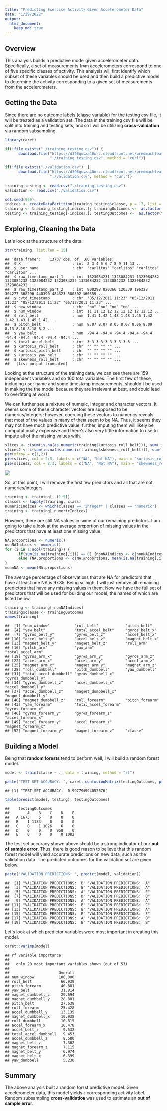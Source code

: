 ```yaml
---
title: "Predicting Exercise Activity Given Accelerometer Data"
date: "1/29/2022" 
output: 
  html_document:
    keep_md: true
---
```

## Overview
This analysis builds a predictive model given accelerometer data. Specifically, a set of measurements from accelerometers correspond to one of five specific classes of activity. This analysis will first identify which subset of these variables should be used and then build a predictive model to determine the activity corresponding to a given set of measurements from the accelerometers.

## Getting the Data
Since there are no outcome labels (classe variable) for the testing csv file, it will be treated as a validation set. The data in the training csv file will be split into training and testing sets, and so I will be utilizing **cross-validation** via random subsampling.


```r
library(caret)
```

```r
if(!file.exists("./training_testing.csv")) {
      download.file("https://d396qusza40orc.cloudfront.net/predmachlearn/pml-training.csv", 
                    "./training_testing.csv", method = "curl")}

if(!file.exists("./validation.csv")) { 
      download.file("https://d396qusza40orc.cloudfront.net/predmachlearn/pml-testing.csv", 
                    "./validation.csv", method = "curl")}
      
training_testing <- read.csv("./training_testing.csv")
validation <- read.csv("./validation.csv")

set.seed(999)
indices <- createDataPartition(training_testing$classe, p = .7, list = FALSE)
training <- training_testing[indices,]; trainingOutcomes <-  as.factor(training$classe)
testing <- training_testing[-indices,]; testingOutcomes <-  as.factor(testing$classe)
```

## Exploring, Cleaning the Data
Let's look at the structure of the data.

```r
str(training, list.len = 15)
```

```
## 'data.frame':	13737 obs. of  160 variables:
##  $ X                       : int  2 3 4 5 6 7 8 9 11 13 ...
##  $ user_name               : chr  "carlitos" "carlitos" "carlitos" "carlitos" ...
##  $ raw_timestamp_part_1    : int  1323084231 1323084231 1323084232 1323084232 1323084232 1323084232 1323084232 1323084232 1323084232 1323084232 ...
##  $ raw_timestamp_part_2    : int  808298 820366 120339 196328 304277 368296 440390 484323 500302 560359 ...
##  $ cvtd_timestamp          : chr  "05/12/2011 11:23" "05/12/2011 11:23" "05/12/2011 11:23" "05/12/2011 11:23" ...
##  $ new_window              : chr  "no" "no" "no" "no" ...
##  $ num_window              : int  11 11 12 12 12 12 12 12 12 12 ...
##  $ roll_belt               : num  1.41 1.42 1.48 1.48 1.45 1.42 1.42 1.43 1.45 1.42 ...
##  $ pitch_belt              : num  8.07 8.07 8.05 8.07 8.06 8.09 8.13 8.16 8.18 8.2 ...
##  $ yaw_belt                : num  -94.4 -94.4 -94.4 -94.4 -94.4 -94.4 -94.4 -94.4 -94.4 -94.4 ...
##  $ total_accel_belt        : int  3 3 3 3 3 3 3 3 3 3 ...
##  $ kurtosis_roll_belt      : chr  "" "" "" "" ...
##  $ kurtosis_picth_belt     : chr  "" "" "" "" ...
##  $ kurtosis_yaw_belt       : chr  "" "" "" "" ...
##  $ skewness_roll_belt      : chr  "" "" "" "" ...
##   [list output truncated]
```
Looking at the structure of the training data, we can see there are 159 independent variables and so 160 total variables. The first few of these, including user name and some timestamp measurements, shouldn't be used in making the the model because they are irrelevant at best, and could lead to overfitting at worst. 

We can further see a mixture of numeric, integer and character vectors. It seems some of these character vectors are supposed to be numerics/integers; however, coercing these vectors to numerics reveals that most of the values in many of them seem to be NA. Thus, it seems they may not have much predictive value; further, imputing them will likely be computationally expensive and there's also very little information to use to impute all of the missing values with.


```r
slices <- c(sum(is.na(as.numeric(training$kurtosis_roll_belt))), sum(!is.na(as.numeric(training$kurtosis_roll_belt))))
slices2 <- c(sum(is.na(as.numeric(training$skewness_roll_belt))), sum(!is.na(as.numeric(training$skewness_roll_belt))))
par(mfrow = c(1,2))
pie(slices, col = 2:3, labels = c("NA", "Not NA"), main = "kurtosis_roll_belt values")
pie(slices2, col = 2:3, labels = c("NA", "Not NA"), main = "skewness_roll_belt values")
```

![](ExcercisePrediction_files/figure-html/unnamed-chunk-4-1.png)<!-- -->

So, at this point, I will remove the first few predictors and all that are not numerics/integers. 


```r
training <- training[,-(1:5)]
classes <- lapply(training, class)
numericIndices <- which(classes == "integer" | classes == "numeric")
training <- training[,numericIndices]
```

However, there are still NA values in some of our remaining predictors. I am going to take a look at the average proportion of missing values in the predictors that have at least one missing value.

```r
NA.proportions <- numeric()
nonNAIndices <- numeric()
for (i in 1:ncol(training)) {
      if(sum(is.na(training[,i])) == 0) {nonNAIndices <- c(nonNAIndices, i)}
      else {NA.proportions <- c(NA.proportions, mean(is.na(training[,i])))}
}
meanNA <- mean(NA.proportions)
```
The average percentage of observations that are NA for predictors that have at least one NA is 97.85. Being so high, I will just remove all remaining predictors that have any missing values in them. Now we have the full set of predictors that will be used for building our model, the names of which are listed below.

```r
training <- training[,nonNAIndices]
training$classe <- trainingOutcomes
names(training)
```

```
##  [1] "num_window"           "roll_belt"            "pitch_belt"          
##  [4] "yaw_belt"             "total_accel_belt"     "gyros_belt_x"        
##  [7] "gyros_belt_y"         "gyros_belt_z"         "accel_belt_x"        
## [10] "accel_belt_y"         "accel_belt_z"         "magnet_belt_x"       
## [13] "magnet_belt_y"        "magnet_belt_z"        "roll_arm"            
## [16] "pitch_arm"            "yaw_arm"              "total_accel_arm"     
## [19] "gyros_arm_x"          "gyros_arm_y"          "gyros_arm_z"         
## [22] "accel_arm_x"          "accel_arm_y"          "accel_arm_z"         
## [25] "magnet_arm_x"         "magnet_arm_y"         "magnet_arm_z"        
## [28] "roll_dumbbell"        "pitch_dumbbell"       "yaw_dumbbell"        
## [31] "total_accel_dumbbell" "gyros_dumbbell_x"     "gyros_dumbbell_y"    
## [34] "gyros_dumbbell_z"     "accel_dumbbell_x"     "accel_dumbbell_y"    
## [37] "accel_dumbbell_z"     "magnet_dumbbell_x"    "magnet_dumbbell_y"   
## [40] "magnet_dumbbell_z"    "roll_forearm"         "pitch_forearm"       
## [43] "yaw_forearm"          "total_accel_forearm"  "gyros_forearm_x"     
## [46] "gyros_forearm_y"      "gyros_forearm_z"      "accel_forearm_x"     
## [49] "accel_forearm_y"      "accel_forearm_z"      "magnet_forearm_x"    
## [52] "magnet_forearm_y"     "magnet_forearm_z"     "classe"
```

## Building a Model
Being that **random forests** tend to perform well, I will build a random forest model.


```r
model <- train(classe ~ ., data = training, method = "rf")
```



```r
paste("TEST SET ACCURACY: ", caret::confusionMatrix(testingOutcomes, predict(model, testing))$overall[1])
```

```
## [1] "TEST SET ACCURACY:  0.997790994052676"
```

```r
table(predict(model, testing), testingOutcomes)
```

```
##    testingOutcomes
##        A    B    C    D    E
##   A 1673    5    0    0    0
##   B    1 1133    0    0    0
##   C    0    1 1026    6    0
##   D    0    0    0  958    0
##   E    0    0    0    0 1082
```

The test set accuracy shown above should be a strong indicator of our **out of sample error**. Thus, there is good reason to believe that this random forest model will yield accurate predictions on new data, such as the validation data. The predicted outcomes for the validation set are given below.


```r
paste("VALIDATION PREDICTIONS: ", predict(model, validation))
```

```
##  [1] "VALIDATION PREDICTIONS:  B" "VALIDATION PREDICTIONS:  A"
##  [3] "VALIDATION PREDICTIONS:  B" "VALIDATION PREDICTIONS:  A"
##  [5] "VALIDATION PREDICTIONS:  A" "VALIDATION PREDICTIONS:  E"
##  [7] "VALIDATION PREDICTIONS:  D" "VALIDATION PREDICTIONS:  B"
##  [9] "VALIDATION PREDICTIONS:  A" "VALIDATION PREDICTIONS:  A"
## [11] "VALIDATION PREDICTIONS:  B" "VALIDATION PREDICTIONS:  C"
## [13] "VALIDATION PREDICTIONS:  B" "VALIDATION PREDICTIONS:  A"
## [15] "VALIDATION PREDICTIONS:  E" "VALIDATION PREDICTIONS:  E"
## [17] "VALIDATION PREDICTIONS:  A" "VALIDATION PREDICTIONS:  B"
## [19] "VALIDATION PREDICTIONS:  B" "VALIDATION PREDICTIONS:  B"
```

Let's look at which predictor variables were most important in creating this model.

```r
caret::varImp(model)
```

```
## rf variable importance
## 
##   only 20 most important variables shown (out of 53)
## 
##                      Overall
## num_window           100.000
## roll_belt             66.939
## pitch_forearm         40.801
## yaw_belt              31.814
## magnet_dumbbell_z     29.694
## magnet_dumbbell_y     28.801
## pitch_belt            27.638
## roll_forearm          25.428
## accel_dumbbell_y      13.135
## magnet_dumbbell_x     10.938
## roll_dumbbell         10.815
## accel_forearm_x       10.478
## accel_belt_z           9.532
## total_accel_dumbbell   9.453
## accel_dumbbell_z       8.580
## magnet_belt_z          7.362
## magnet_forearm_z       7.115
## magnet_belt_y          6.974
## magnet_belt_x          6.399
## yaw_dumbbell           5.230
```

## Summary
The above analysis built a random forest predictive model. Given accelerometer data, this model yields a corresponding activity label. Random subsampling **cross-validation** was used to estimate an **out of sample error**.




